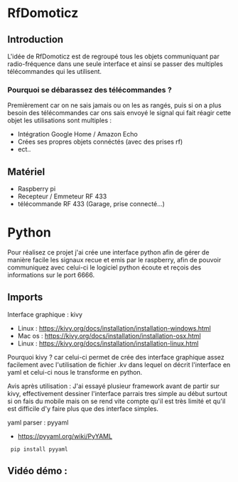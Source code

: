 # RfDomoticz

## Introduction

L'idée de RfDomoticz est de regroupé tous les objets communiquant par radio-fréquence dans une seule interface et ainsi se passer des multiples télécommandes qui les utilisent.

### Pourquoi se débarassez des télécommandes ?

Premièrement car on ne sais jamais ou on les as rangés,
puis si on a plus besoin des télécommandes car ons sais envoyé le signal qui fait réagir cette objet les utilisations sont multiples :
* Intégration Google Home / Amazon Echo
* Crées ses propres objets connéctés (avec des prises rf)
* ect..

## Matériel

* Raspberry pi
* Recepteur / Emmeteur  RF 433
* télécommande RF 433 (Garage, prise connecté...)

# Python

Pour réalisez ce projet j'ai crée une interface python afin de gérer de manière facile les signaux recue et emis par le raspberry, afin de pouvoir communiquez avec celui-ci le logiciel python écoute et reçois des informations sur le port 6666.

## Imports

Interface graphique : kivy
*  Linux : https://kivy.org/docs/installation/installation-windows.html
* Mac os : https://kivy.org/docs/installation/installation-osx.html
* Linux :
https://kivy.org/docs/installation/installation-linux.html

Pourquoi kivy ? car celui-ci permet de crée des interface graphique assez facilement avec l'utilisation de fichier .kv dans lequel on décrit l'interface en yaml et celui-ci nous le transforme en python.

Avis après utilisation :
J'ai essayé plusieur framework avant de partir sur kivy, effectivement dessiner l'interface parrais tres simple au début surtout si on fais du mobile mais on se rend vite compte qu'il est très limité et qu'il est difficile d'y faire plus que des interface simples.

yaml parser : pyyaml
* https://pyyaml.org/wiki/PyYAML

`` pip install pyyaml``


## Vidéo démo : 
